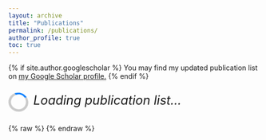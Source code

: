 ```yaml
---
layout: archive
title: "Publications"
permalink: /publications/
author_profile: true
toc: true
---
```


{% if site.author.googlescholar %}
  You may find my updated publication list on <u><a href="{{site.author.googlescholar}}">my Google Scholar profile</a>.</u>
{% endif %}
<br>

<div id="bibbase-container">
    <p id="loading-message" style="display: flex; font-size: 25px; font-style: italic; gap: 10px;  visibility: visible;"> <span class="spinner"></span> Loading publication list...</p>
  {% raw %}
  <script id="bibbase-script" src="https://bibbase.org/show?bib=https://bibbase.org/f/gSr8DjLGW8y2y2snm/uploaded.bib&jsonp=1"></script>
  {% endraw %}
</div>
<style>
    /* Define the spinning animation */
    @keyframes spin {
        0% { transform: rotate(0deg); }
        100% { transform: rotate(360deg); }
    }
    /* Ensure the spinner is visible and properly styled */
    .spinner {
        width: 30px;
        height: 30px;
        border: 5px solid rgba(0, 0, 0, 0.2); /* Light gray border */
        border-top: 3px solid #007bff; /* Blue top border for spinning effect */
        border-radius: 50%;
        display: inline-block;
        animation: spin 1s linear infinite; /* Ensures continuous rotation */
        visibility: visible; /* Forces immediate visibility */

    }
</style>
<script src="/assets/js/bibbase.js"></script>